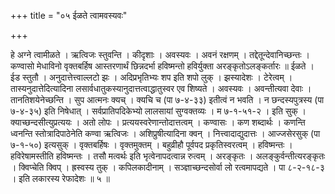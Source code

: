 +++
title = "०५ ईळते त्वामवस्यवः"

+++

हे अग्ने त्वामीळते । ऋत्विजः स्तुवन्ति । कीदृशाः । अवस्यवः । अवनं रक्षणम् । तद्देतून्देवानिच्छन्तः । कण्वासो मेधाविनो वृक्तबर्हिष आस्तरणार्थं छिन्नदर्भा हविष्मन्तो हविर्युक्ता अरङ्कृतोऽलङ्कर्तारः ॥ ईळते । ईड स्तुतौ । अनुदात्तेत्त्वाल्लटो झः । अदिप्रभृतिभ्यः शप इति शपो लुक् । झस्यादेशः । टेरेत्वम् । तास्यनुदात्तेदित्यादिना लसार्वधातुकस्यानुदात्तत्वाद्धातुस्वर एव शिष्यते । अवस्यवः । अवन्तीत्यवा देवाः । तानतिशयेनेच्छन्ति । सुप आत्मनः क्यच् । क्यचि च (पा ७-४-३३) इतीत्वं न भवति । न छन्दस्यपुत्रस्य (पा ७-४-३५) इति निषेधात् । सर्वप्रातिपदिकेभ्यो लालसायां सुग्वक्तव्यः । म ७-१-५१-२ । इति सुक् । क्याच्छन्दसीत्युप्रत्ययः । अतो लोपः । प्रत्ययस्वरेणान्तोदात्तत्वम् । कण्वासः । कण शब्दार्थः । कणन्ति ध्वनन्ति स्तोत्रादिपाठेनेति कण्वा ऋत्विजः । अशिप्रुषीत्यादिना क्वन् । नित्त्वादाद्युदात्तः । आज्जसेरसुक् (पा ७-१-५०) इत्यसुक् । वृक्तबर्हिषः । वृक्तमुक्तम् । बहुव्रीहौ पूर्वपद प्रकृतिस्वरत्वम् । हविष्मन्तः । हविरेषामस्तीति हविष्मन्तः । तसौ मत्वर्थः इति भृत्वेनापदत्वान्न रुत्वम् । अरङ्कृतः । अलङ्कुर्वन्तीत्यरङ्कृतः । क्विप्चेति क्विप् । ह्रस्वस्य तुक् । कपिलकादीनाम् । सञ्ज्ञाच्छन्दसोर्वा लो रत्वमापद्यते । पा ८-२-१८-३ । इति लकारस्य रेफादेशः ॥ ५ ॥